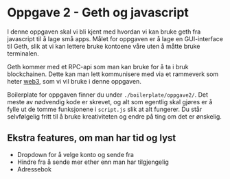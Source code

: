 # Oppgave 2 - Geth og javascript

I denne oppgaven skal vi bli kjent med hvordan vi kan bruke geth fra javascript
til å lage små apps. Målet for oppgaven er å lage en GUI-interface til Geth,
slik at vi kan lettere bruke kontoene våre uten å måtte bruke terminalen.

Geth kommer med et RPC-api som man kan bruke for å ta i bruk blockchainen.
Dette kan man lett kommunisere med via et rammeverk som heter
[web3](https://github.com/ethereum/wiki/wiki/JavaScript-API), som vi vil bruke
i denne oppgaven.

Boilerplate for oppgaven finner du under `./boilerplate/oppgave2/`. Det meste
av nødvendig kode er skrevet, og alt som egentlig skal gjøres er å fylle
ut de tomme funksjonene i `script.js` slik at alt fungerer.  Du står
selvfølgelig fritt til å bruke kreativiteten og endre på ting om det
er ønskelig.

## Ekstra features, om man har tid og lyst

* Dropdown for å velge konto og sende fra
* Hindre fra å sende mer ether enn man har tilgjengelig
* Adressebok
